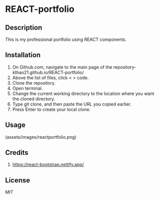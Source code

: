 # REACT-portfolio

## Description

This is my professional portfolio using REACT components.

## Installation

1. On Github.com, navigate to the main page of the repository- kthao21.github.io/REACT-portfolio/
2. Above the list of files, click < > code.
3. Clone the repository.
4. Open terminal.
5. Change the current working directory to the location where you want the cloned directory.
6. Type git clone, and then paste the URL you copied earlier.
7. Press Enter to create your local clone.

## Usage
(assets/images/reactportfolio.png)

## Credits

1. https://react-bootstrap.netlify.app/

## License

MIT

